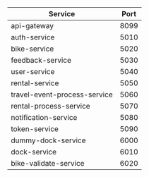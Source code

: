 
| Service | Port |
|--|--|
| api-gateway  | 8099 |
| auth-service | 5010 |
| bike-service | 5020 |
| feedback-service | 5030 |
| user-service | 5040 |
| rental-service | 5050 |
| travel-event-process-service | 5060 |
| rental-process-service | 5070 |
| notification-service | 5080 |
| token-service | 5090 |
| dummy-dock-service | 6000 |
| dock-service | 6010 |
| bike-validate-service | 6020 |